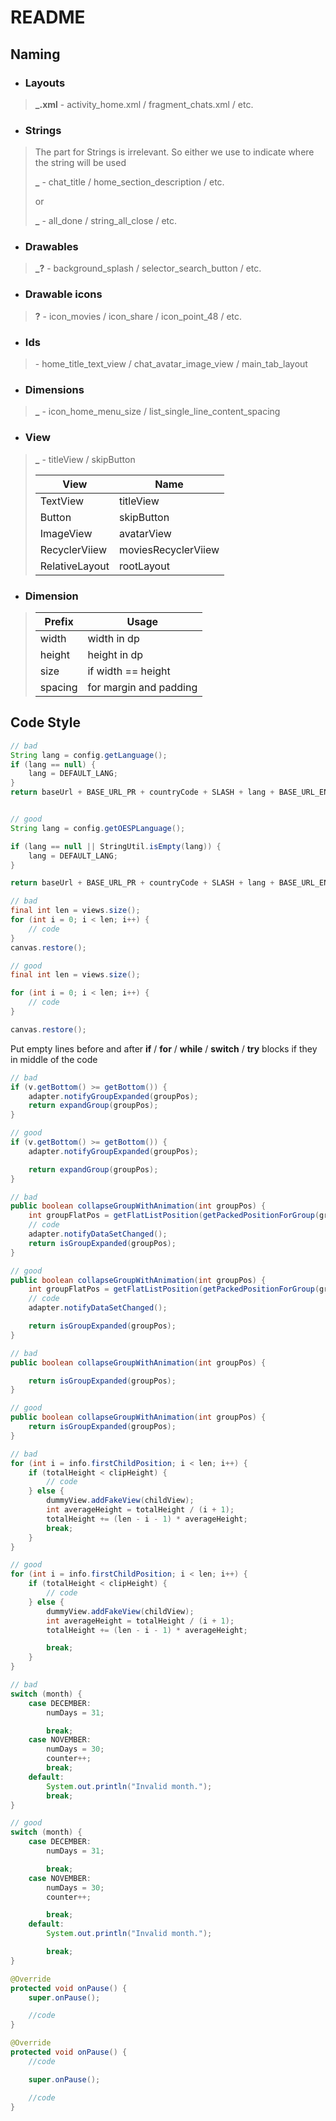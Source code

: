 # README
## Naming
* ### Layouts
> **<WHAT>_<WHERE>.xml** - activity_home.xml / fragment_chats.xml / etc.
* ### Strings
> The **<WHAT>** part for Strings is irrelevant. So either we use <WHERE> to indicate where the string will be used
>
> **<WHERE>_<DESCRIPTION>** - chat_title / home_section_description / etc.
>
> or
>
> **<ALL>_<DESCRIPTION>** - all_done / string_all_close / etc.
* ### Drawables
> **<WHAT>_<WHERE>_<DESCRIPTION>_?<SIZE>** - background_splash / selector_search_button / etc.
* ### Drawable icons
> **<WHAT>_<DESCRIPTION>_?<SIZE>** - icon_movies / icon_share / icon_point_48 / etc.
* ### Ids
> **<WHERE>_<DESCRIPTION>_<WHAT>** - home_title_text_view / chat_avatar_image_view / main_tab_layout
* ### Dimensions
> **<FOR WHAT>_<WHERE>_<DESCRIPTION>_<WHAT>** - icon_home_menu_size / list_single_line_content_spacing
* ### View
> **<DESCRIPTION>_<WHAT>** - titleView / skipButton
>
> View          | 	Name
> ------------- | -------------
> TextView      | titleView
> Button        | skipButton
> ImageView     | avatarView
> RecyclerViiew | moviesRecyclerViiew
> RelativeLayout| rootLayout
* ### Dimension
>
> Prefix        | 	Usage
> ------------- | -------------
> width         | width in dp
> height        | height in dp
> size          | if width == height
> spacing       | for margin and padding

## Code Style
```java
// bad
String lang = config.getLanguage();
if (lang == null) {
    lang = DEFAULT_LANG;
}
return baseUrl + BASE_URL_PR + countryCode + SLASH + lang + BASE_URL_END;


// good
String lang = config.getOESPLanguage();

if (lang == null || StringUtil.isEmpty(lang)) {
    lang = DEFAULT_LANG;
}

return baseUrl + BASE_URL_PR + countryCode + SLASH + lang + BASE_URL_END;
```
```java
// bad
final int len = views.size();
for (int i = 0; i < len; i++) {
    // code
}
canvas.restore();

// good
final int len = views.size();

for (int i = 0; i < len; i++) {
    // code
}

canvas.restore();
```
Put empty lines before and after **if** / **for** / **while** / **switch** / **try** blocks if they in middle of the code

```java
// bad
if (v.getBottom() >= getBottom()) {
    adapter.notifyGroupExpanded(groupPos);
    return expandGroup(groupPos);
}

// good
if (v.getBottom() >= getBottom()) {
    adapter.notifyGroupExpanded(groupPos);

    return expandGroup(groupPos);
}
```
```java
// bad
public boolean collapseGroupWithAnimation(int groupPos) {
    int groupFlatPos = getFlatListPosition(getPackedPositionForGroup(groupPos));
	// code
    adapter.notifyDataSetChanged();
    return isGroupExpanded(groupPos);
}

// good
public boolean collapseGroupWithAnimation(int groupPos) {
    int groupFlatPos = getFlatListPosition(getPackedPositionForGroup(groupPos));
	// code
    adapter.notifyDataSetChanged();

    return isGroupExpanded(groupPos);
}
```
```java
// bad
public boolean collapseGroupWithAnimation(int groupPos) {

    return isGroupExpanded(groupPos);
}

// good
public boolean collapseGroupWithAnimation(int groupPos) {
    return isGroupExpanded(groupPos);
}
```
```java
// bad
for (int i = info.firstChildPosition; i < len; i++) {
    if (totalHeight < clipHeight) {
        // code
    } else {
        dummyView.addFakeView(childView);
        int averageHeight = totalHeight / (i + 1);
        totalHeight += (len - i - 1) * averageHeight;
        break;
    }
}

// good
for (int i = info.firstChildPosition; i < len; i++) {
    if (totalHeight < clipHeight) {
        // code
    } else {
        dummyView.addFakeView(childView);
        int averageHeight = totalHeight / (i + 1);
        totalHeight += (len - i - 1) * averageHeight;

        break;
    }
}
```
```java
// bad
switch (month) {
    case DECEMBER:
        numDays = 31;

        break;
    case NOVEMBER:
        numDays = 30;
		counter++;
        break;
    default:
        System.out.println("Invalid month.");
        break;
}
```
```java
// good
switch (month) {
    case DECEMBER:
        numDays = 31;

		break;
    case NOVEMBER:
        numDays = 30;
		counter++;

        break;
    default:
        System.out.println("Invalid month.");

		break;
}

@Override
protected void onPause() {
    super.onPause();

	//code
}

@Override
protected void onPause() {
	//code

    super.onPause();

	//code
}
```